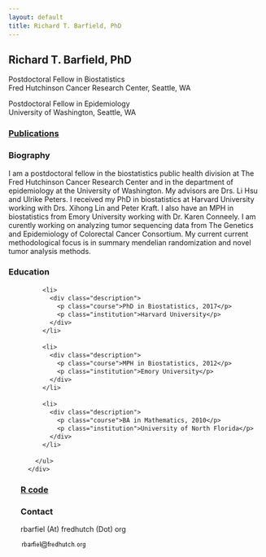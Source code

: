 ```yaml
---
layout: default
title: Richard T. Barfield, PhD
---
```



<html lang="en-us">

<div class="blurb">
	<h2>Richard T. Barfield, PhD</h2>
	<p>Postdoctoral Fellow in Biostatistics <br> Fred Hutchinson Cancer Research Center, Seattle, WA </p>
        <p>Postdoctoral Fellow in Epidemiology <br> University of Washington, Seattle, WA </p>	
</div><!-- /.blurb -->

<p class="view"><a href="pages/publications.html"> <h3>Publications</h3> </a></p>          

<h3 id="biography">Biography</h3>


<p> I am a postdoctoral fellow in the biostatistics public health division at The Fred Hutchinson Cancer Research Center and in the department of epidemiology at the University of Washington. My advisors are Drs. Li Hsu and Ulrike Peters. I received my PhD in biostatistics at Harvard University working with Drs. Xihong Lin and Peter Kraft. I also have an MPH in biostatistics from Emory University working with Dr. Karen Conneely. I am curently working on analyzing tumor sequencing data from The Genetics and Epidemiology of Colorectal Cancer Consortium. My current current methodological focus is in summary mendelian randomization and novel tumor analysis methods.</p>


<h3 id="education">Education</h3>
      <div class="col-sm-7">
        <ul class="ul-edu fa-ul">
          
          <li>
            <div class="description">
              <p class="course">PhD in Biostatistics, 2017</p>
              <p class="institution">Harvard University</p>
            </div>
          </li>

          <li>
            <div class="description">
              <p class="course">MPH in Biostatistics, 2012</p>
              <p class="institution">Emory University</p>
            </div>
          </li>
          
          <li>
            <div class="description">
              <p class="course">BA in Mathematics, 2010</p>
              <p class="institution">University of North Florida</p>
            </div>
          </li>
          
        </ul>
      </div>

<p class="view"><a href="pages/Rcode.html"> <h3>R code</h3> </a></p>

<h3 id="Contact">Contact</h3>
<p>rbarfiel (At) fredhutch (Dot) org</p>

<img src="rbarfielatatfredhutchorg.dms" alt="Email">

